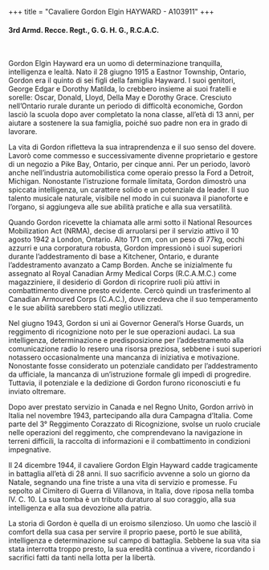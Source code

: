 +++
title = "Cavaliere Gordon Elgin HAYWARD - A103911"
+++

#### 3rd Armd. Recce. Regt., G. G. H. G., R.C.A.C.
<br>


Gordon Elgin Hayward era un uomo di determinazione tranquilla, intelligenza e lealtà. 
Nato il 28 giugno 1915 a Eastnor Township, Ontario, Gordon era il quinto di sei figli della famiglia Hayward. I suoi genitori, George Edgar e Dorothy Matilda, lo crebbero insieme ai suoi fratelli e sorelle: Oscar, Donald, Lloyd, Della May e Dorothy Grace. Cresciuto nell’Ontario rurale durante un periodo di difficoltà economiche, Gordon lasciò la scuola dopo aver completato la nona classe, all’età di 13 anni, per aiutare a sostenere la sua famiglia, poiché suo padre non era in grado di lavorare.

La vita di Gordon rifletteva la sua intraprendenza e il suo senso del dovere. Lavorò come commesso e successivamente divenne proprietario e gestore di un negozio a Pike Bay, Ontario, per cinque anni. Per un periodo, lavorò anche nell’industria automobilistica come operaio presso la Ford a Detroit, Michigan. Nonostante l’istruzione formale limitata, Gordon dimostrò una spiccata intelligenza, un carattere solido e un potenziale da leader. Il suo talento musicale naturale, visibile nel modo in cui suonava il pianoforte e l’organo, si aggiungeva alle sue abilità pratiche e alla sua versatilità.

Quando Gordon ricevette la chiamata alle armi sotto il National Resources Mobilization Act (NRMA), decise di arruolarsi per il servizio attivo il 10 agosto 1942 a London, Ontario. 
Alto 171 cm, con un peso di 77kg, occhi azzurri e una corporatura robusta, Gordon impressionò i suoi superiori durante l’addestramento di base a Kitchener, Ontario, e durante l’addestramento avanzato a Camp Borden. Anche se inizialmente fu assegnato al Royal Canadian Army Medical Corps (R.C.A.M.C.) come magazziniere, il desiderio di Gordon di ricoprire ruoli più attivi in combattimento divenne presto evidente. Cercò quindi un trasferimento al Canadian Armoured Corps (C.A.C.), dove credeva che il suo temperamento e le sue abilità sarebbero stati meglio utilizzati.

Nel giugno 1943, Gordon si unì ai Governor General’s Horse Guards, un reggimento di ricognizione noto per le sue operazioni audaci. La sua intelligenza, determinazione e predisposizione per l’addestramento alla comunicazione radio lo resero una risorsa preziosa, sebbene i suoi superiori notassero occasionalmente una mancanza di iniziativa e motivazione. 
Nonostante fosse considerato un potenziale candidato per l’addestramento da ufficiale, la mancanza di un’istruzione formale gli impedì di progredire. Tuttavia, il potenziale e la dedizione di Gordon furono riconosciuti e fu inviato oltremare.

Dopo aver prestato servizio in Canada e nel Regno Unito, Gordon arrivò in Italia nel novembre 1943, partecipando alla dura Campagna d’Italia. Come parte del 3° Reggimento Corazzato di Ricognizione, svolse un ruolo cruciale nelle operazioni del reggimento, che comprendevano la navigazione in terreni difficili, la raccolta di informazioni e il combattimento in condizioni impegnative.

Il 24 dicembre 1944, il cavaliere Gordon Elgin Hayward cadde tragicamente in battaglia all’età di 28 anni. 
Il suo sacrificio avvenne a solo un giorno da Natale, segnando una fine triste a una vita di servizio e promesse. 
Fu sepolto al Cimitero di Guerra di Villanova, in Italia, dove riposa nella tomba IV. C. 10. La sua tomba è un tributo duraturo al suo coraggio, alla sua intelligenza e alla sua devozione alla patria.

La storia di Gordon è quella di un eroismo silenzioso. Un uomo che lasciò il comfort della sua casa per servire il proprio paese, portò le sue abilità, intelligenza e determinazione sul campo di battaglia. 
Sebbene la sua vita sia stata interrotta troppo presto, la sua eredità continua a vivere, ricordando i sacrifici fatti da tanti nella lotta per la libertà.
